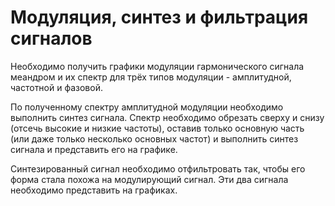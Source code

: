 # Модуляция, синтез и фильтрация сигналов
Необходимо получить графики модуляции гармонического сигнала меандром и их спектр для трёх типов модуляции - амплитудной, частотной и фазовой.

По полученному спектру амплитудной модуляции необходимо выполнить синтез сигнала. Спектр необходимо обрезать сверху и снизу (отсечь высокие и низкие частоты), оставив только основную часть (или даже только несколько основных частот) и выполнить синтез сигнала и представить его на графике.

Синтезированный сигнал необходимо отфильтровать так, чтобы его форма стала похожа на модулирующий сигнал. Эти два сигнала необходимо представить на графиках.
